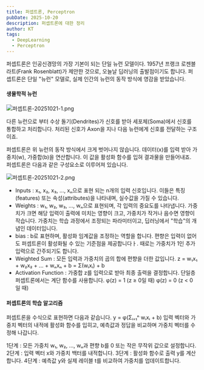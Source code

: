 ```yaml
---
title: 퍼셉트론, Perceptron
pubDate: 2025-10-20
description: 퍼셉트론에 대한 정리
author: KT
tags:
  - DeepLearning
  - Perceptron
---
```

퍼셉트론은 인공신경망의 가장 기본이 되는 단일 뉴런 모델이다. 1957년 프랭크 로젠블라트(Frank Rosenblatt)가 제안한 것으로, 오늘날 딥러닝의 출발점이기도 합니다. 퍼셉트론은 단일 "뉴런" 모델로, 실제 인간의 뉴런의 동작 방식에 영감을 받았습니다.
#### 생물학적 뉴런
![퍼셉트론-20251021-1.png](/images/blog/퍼셉트론-20251021-1.png)

다른 뉴런으로 부터 수상 돌기(Dendrites)가 신호를 받아 세포체(Soma)에서 신호를 통합하고 처리합니다. 처리된 신호가 Axon을 지나 다음 뉴런에게 신호를 전달하는 구조이죠.

퍼셉트론은 위 뉴런의 동작 방식에서 크게 벗어나지 않습니다. 데이터(x)를 입력 받아 가중치(w), 가중합(b)을 연산합니다. 이 값을 활성화 함수를 입혀 결과물을 만들어내죠. 퍼셉트론은 다음과 같은 구성요소로 이루어져 있습니다.

![퍼셉트론-20251021-2.png](/images/blog/퍼셉트론-20251021-2.png)

- Inputs : x₁, x₂, x₃, ..., xₙ으로 표현 되는 n개의 입력 신호입니다. 이들은 특징(features) 또는 속성(attributes)을 나타내며, 실수값을 가질 수 있습니다.
- Weights : w₁, w₂, w₃, ..., wₙ으로 표현되며, 각 입력의 중요도를 나타냅니다. 가중치가 크면 해당 입력이 출력에 미치는 영향이 크고, 가중치가 작거나 음수면 영향이 작습니다. 가중치는 학습 과정에서 조정되는 파라미터이고, 딥러닝에서 "학습"의 개념인 데이터입니다.
- bias : b로 표현하며, 활성화 임계값을 조정하는 역할을 합니다. 편향은 입력이 없어도 퍼셉트론이 활성화될 수 있는 기준점을 제공합니다ㅏ. 때로는 가중치가 1인 추가 입력으로 간주되기도 합니다.
- Weighted Sum : 모든 입력과 가중치의 곱의 합에 편향을 더한 값입니다. 
	z = w₁x₁ + w₂x₂ + ... + wₙxₙ + b = Σ(wᵢxᵢ) + b
- Activation Function : 가중합 z를 입력으로 받아 최종 출력을 결정합니다. 단일층 퍼셉트론에서는 계단 함수를 사용합니다.
	φ(z) = 1 (z ≥ 0일 때) 
	φ(z) = 0 (z < 0일 때)

#### 퍼셉트론의 학습 알고리즘
퍼셉트론을 수식으로 표현하면 다음과 같습니다.
y = φ(Σᵢ₌₁ⁿ wᵢxᵢ + b)
입력 벡터와 가중치 벡터의 내적에 활성화 함수를 입히고, 예측값과 정답을 비교하며 가중치 벡터를 수정해 나갑니다.

1단계 : 모든 가중치 w₁, w₂, ..., wₙ과 편향 b를 0 또는 작은 무작위 값으로 설정합니다.
2단계 : 입력 벡터 x와 가중치 백터를 내적합니다.
3단계 : 활성화 함수로 출력 y를 계산합니다.
4단계 : 예측값 y와 실제 레이블 t를 비교하여 가중치를 업데이트합니다.
